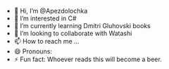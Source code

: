 - 👋 Hi, I’m @Apezdolochka
- 👀 I’m interested in C#
- 🌱 I’m currently learning Dmitri Gluhovski books
- 💞️ I’m looking to collaborate with Watashi 
- 📫 How to reach me ...
- 😄 Pronouns: 
- ⚡ Fun fact: Whoever reads this will become a beer.
